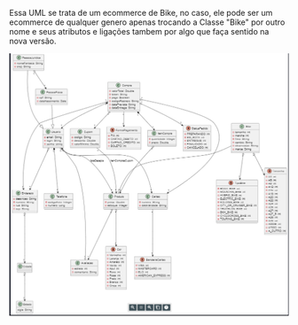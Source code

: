Essa UML se trata de um ecommerce de Bike, no caso,
ele pode ser um ecommerce de qualquer genero apenas
trocando a Classe "Bike" por outro nome e seus atributos
e ligações tambem por algo que faça sentido na nova versão.

![alt text](img/Bikeshop_uml.PNG)
